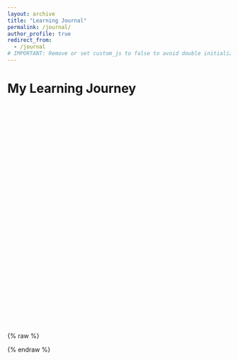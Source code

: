 ```yaml
---
layout: archive
title: "Learning Journal"
permalink: /journal/
author_profile: true
redirect_from:
  - /journal
# IMPORTANT: Remove or set custom_js to false to avoid double initialization
---
```


<style>
/* Hide the vertical connector lines on timeline items */
.vis-item:after {
  display: none !important;
}
</style>

# My Learning Journey

<!-- Timeline Container -->
<div id="timeline" style="width: 100%; height: 500px;"></div>

<!-- Load Vis.js Library with Cache-Busting -->
<script src="https://unpkg.com/vis-timeline@7.4.6/standalone/umd/vis-timeline-graph2d.min.js?v=2"></script>
<link rel="stylesheet" href="https://unpkg.com/vis-timeline@7.4.6/styles/vis-timeline-graph2d.min.css">

{% raw %}
<!-- Timeline Script -->
<script>
document.addEventListener("DOMContentLoaded", function() {
    console.log("✅ DOMContentLoaded event fired. Checking timeline status...");

    var container = document.getElementById("timeline");

    if (!container) {
        console.error("❌ Timeline container not found!");
        return;
    }

    console.log("✅ Timeline container found:", container);

    // Prevent duplicate timeline initialization
    if (window.myTimeline) {
        console.warn("⚠️ Timeline already exists. Removing and reinitializing...");
        window.myTimeline.destroy();
    }

    // Define groups for the timeline
    var groups = new vis.DataSet([
        { id: 1, content: "Courses", value: 1 },
        { id: 2, content: "Research", value: 2 },
        { id: 3, content: "Achievements", value: 3 }
    ]);

    // Define timeline events (items)
    var items = new vis.DataSet([
        { id: 1, group: 1, content: "Bayesian Networks Course", start: "2024-01" },
        { id: 2, group: 1, content: "ML & GIS Course", start: "2024-07" },
        { id: 3, group: 2, content: "Started Flood Research", start: "2024-06" },
        { id: 4, group: 2, content: "Reservoir Optimization Study", start: "2025-03" },
        { id: 5, group: 3, content: "Won Data Challenge", start: "2025-01" }
    ]);

    // Timeline configuration options
    var options = {
        groupOrder: (a, b) => a.value - b.value,
        groupHeightMode: "fixed",
        groupMinHeight: 120,
        stack: true,
        showCurrentTime: true,
        zoomable: false,
        horizontalScroll: true,
        moveable: true,
        wheel: {
          zoomSpeed: 0,
          deltaSpeed: 1
        },
        height: "500px",
        margin: { item: 10 },
        start: "2023-01-01",
        end: "2026-12-31"
    };

    try {
        // Initialize timeline and store reference globally
        window.myTimeline = new vis.Timeline(container, items, options);
        window.myTimeline.setGroups(groups);
        console.log("✅ Timeline initialized successfully!");
    } catch (error) {
        console.error("❌ Timeline creation error:", error);
        container.innerHTML = "Error loading timeline.";
    }
});
</script>
{% endraw %}